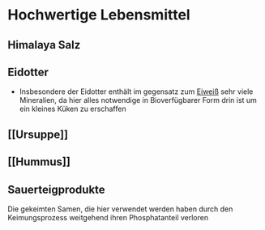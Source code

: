 # Hochwertige Lebensmittel
## Himalaya Salz
## Eidotter
- Insbesondere der Eidotter enthält im gegensatz zum [Eiweiß](Mittelwertige%20Lebensmittel.md#Eiweiß) sehr viele Mineralien, da hier alles notwendige in Bioverfügbarer Form drin ist um ein kleines Küken zu erschaffen
## [[Ursuppe]]

## [[Hummus]]

## Sauerteigprodukte
Die gekeimten Samen, die hier verwendet werden haben durch den Keimungsprozess weitgehend ihren Phosphatanteil verloren